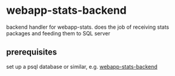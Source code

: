 # webapp-stats-backend
backend handler for webapp-stats. does the job of receiving stats packages and feeding them to SQL server

## prerequisites
set up a psql database or similar, e.g. [webapp-stats-backend](https://github.com/johnkristijan/webapp-stats-database)
